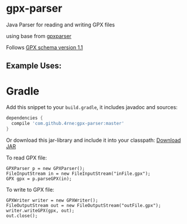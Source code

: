 # gpx-parser
Java Parser for reading and writing GPX files

using base from [gpxparser](http://sourceforge.net/projects/gpxparser/)

Follows [GPX schema version 1.1](http://www.topografix.com/gpx/1/1/)


## Example Uses:
# Gradle
Add this snippet to your `build.gradle`, it includes javadoc and sources:
```groovy
dependencies {
  compile 'com.github.4rne:gpx-parser:master'
}
```
Or download this jar-library and include it into your classpath: [Download JAR](https://github.com/ThomasDaheim/gpx-parser/files/1733894/gpx-parser-1.2.jar.zip)

To read GPX file:


```
GPXParser p = new GPXParser();
FileInputStream in = new FileInputStream("inFile.gpx");
GPX gpx = p.parseGPX(in);
```

To write to GPX file:

```
GPXWriter writer = new GPXWriter();
FileOutputStream out = new FileOutputStream("outFile.gpx");
writer.writeGPX(gpx, out);
out.close();
```
